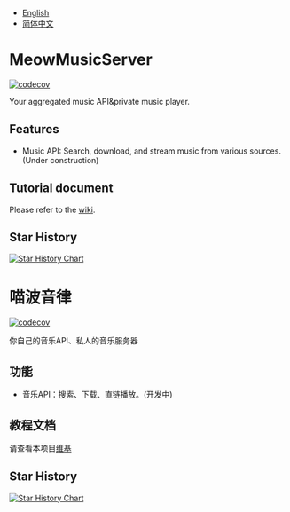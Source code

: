 - [English](#MeowMusicServer)
- [简体中文](#喵波音律)

# MeowMusicServer
[![codecov](https://codecov.io/gh/MoeCinnamo/MeowMusicServer/graph/badge.svg?token=20ZLNOK34R)](https://codecov.io/gh/MoeCinnamo/MeowMusicServer)

Your aggregated music API&private music player.

## Features
- Music API: Search, download, and stream music from various sources.(Under construction)

## Tutorial document
Please refer to the [wiki](https://github.com/IntelligentlyEverything/MeowMusicServer/wiki).

## Star History

<a href="https://star-history.com/#IntelligentlyEverything/MeowMusicServer&Date">
 <picture>
   <source media="(prefers-color-scheme: dark)" srcset="https://api.star-history.com/svg?repos=IntelligentlyEverything/MeowMusicServer&type=Date&theme=dark" />
   <source media="(prefers-color-scheme: light)" srcset="https://api.star-history.com/svg?repos=IntelligentlyEverything/MeowMusicServer&type=Date" />
   <img alt="Star History Chart" src="https://api.star-history.com/svg?repos=IntelligentlyEverything/MeowMusicServer&type=Date" />
 </picture>
</a>

# 喵波音律
[![codecov](https://codecov.io/gh/MoeCinnamo/MeowMusicServer/graph/badge.svg?token=20ZLNOK34R)](https://codecov.io/gh/MoeCinnamo/MeowMusicServer)

你自己的音乐API、私人的音乐服务器

## 功能
- 音乐API：搜索、下载、直链播放。(开发中)

## 教程文档
请查看本项目[维基](https://github.com/IntelligentlyEverything/MeowMusicServer/wiki)

## Star History

<a href="https://star-history.com/#IntelligentlyEverything/MeowMusicServer&Date">
 <picture>
   <source media="(prefers-color-scheme: dark)" srcset="https://api.star-history.com/svg?repos=IntelligentlyEverything/MeowMusicServer&type=Date&theme=dark" />
   <source media="(prefers-color-scheme: light)" srcset="https://api.star-history.com/svg?repos=IntelligentlyEverything/MeowMusicServer&type=Date" />
   <img alt="Star History Chart" src="https://api.star-history.com/svg?repos=IntelligentlyEverything/MeowMusicServer&type=Date" />
 </picture>
</a>
